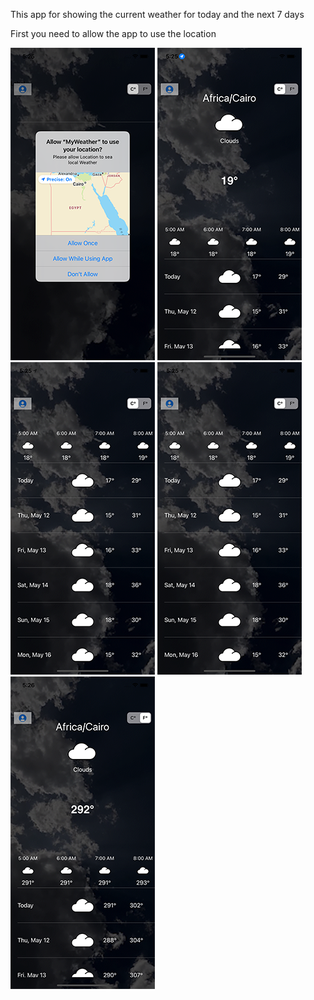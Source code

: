 This app for showing the current weather for today and the next 7 days 

First you need to allow the app to use the location


![alt text](https://github.com/AmrAyman-G/WeatherApp/blob/main/MyWeather/Views/App%20image/Simulator%20Screen%20Shot%20-%20iPhone%2011%20-%202022-05-11%20at%2005.25.45.png)           ![alt text](https://github.com/AmrAyman-G/WeatherApp/blob/main/MyWeather/Views/App%20image/Simulator%20Screen%20Shot%20-%20iPhone%2011%20-%202022-05-11%20at%2005.25.52.png)         ![alt text](https://github.com/AmrAyman-G/WeatherApp/blob/main/MyWeather/Views/App%20image/Simulator%20Screen%20Shot%20-%20iPhone%2011%20-%202022-05-11%20at%2005.25.59.png)     ![alt text](https://github.com/AmrAyman-G/WeatherApp/blob/main/MyWeather/Views/App%20image/Simulator%20Screen%20Shot%20-%20iPhone%2011%20-%202022-05-11%20at%2005.25.59.png)              ![alt text](https://github.com/AmrAyman-G/WeatherApp/blob/main/MyWeather/Views/App%20image/Simulator%20Screen%20Shot%20-%20iPhone%2011%20-%202022-05-11%20at%2005.26.06.png)










